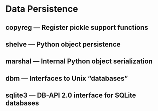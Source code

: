 # Data Persistence

## copyreg — Register pickle support functions
## shelve — Python object persistence
## marshal — Internal Python object serialization
## dbm — Interfaces to Unix “databases”
## sqlite3 — DB-API 2.0 interface for SQLite databases

